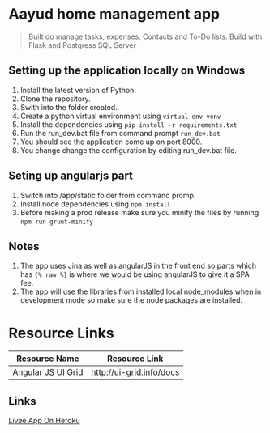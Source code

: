 # Aayud home management app
> Built do manage tasks, expenses, Contacts and To-Do lists.
> Build with Flask and Postgress SQL Server

## Setting up the application locally on Windows
1. Install the latest version of Python.
2. Clone the repository.
3. Swith into the folder created.
4. Create a python virtual environment using 
``` virtual env venv ```
5. Install the dependencies using
``` pip install -r requirements.txt ```
6. Run the run_dev.bat file from command prompt ```run_dev.bat```
7. You should see the application come up on port 8000.
8. You change change the configuration by editing run_dev.bat file.

## Seting up angularjs part
1. Switch into /app/static folder from command promp.
2. Install node dependencies using ``` npm install ```
3. Before making a prod release make sure you minify the files by running ```npm run grunt-minify```

## Notes
1. The app uses Jina as well as angularJS in the front end so parts which has ```{% raw %}``` is where we would be using angularJS to give it a SPA fee.
2. The app will use the libraries from installed local node_modules when in development mode so make sure the node packages are installed.

# Resource Links
Resource Name | Resource Link
--------------|--------------
Angular JS UI Grid | http://ui-grid.info/docs

## Links
[Livee App On Heroku](https://aayud-hms.herokuapp.com/)